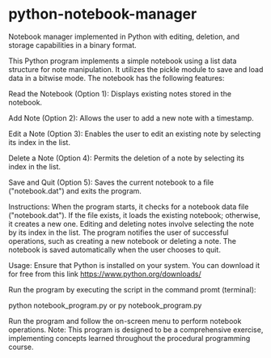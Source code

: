 # python-notebook-manager
Notebook manager implemented in Python with editing, deletion, and storage capabilities in a binary format.

This Python program implements a simple notebook using a list data structure for note manipulation. It utilizes the pickle module to save and load data in a bitwise mode. The notebook has the following features:

Read the Notebook (Option 1):
Displays existing notes stored in the notebook.

Add Note (Option 2):
Allows the user to add a new note with a timestamp.

Edit a Note (Option 3):
Enables the user to edit an existing note by selecting its index in the list.

Delete a Note (Option 4):
Permits the deletion of a note by selecting its index in the list.

Save and Quit (Option 5):
Saves the current notebook to a file ("notebook.dat") and exits the program.

Instructions:
When the program starts, it checks for a notebook data file ("notebook.dat").
If the file exists, it loads the existing notebook; otherwise, it creates a new one.
Editing and deleting notes involve selecting the note by its index in the list.
The program notifies the user of successful operations, such as creating a new notebook or deleting a note.
The notebook is saved automatically when the user chooses to quit.

Usage:
Ensure that Python is installed on your system.
You can download it for free from this link https://www.python.org/downloads/

Run the program by executing the script in the command promt (terminal):

python notebook_program.py or py notebook_program.py

Run the program and follow the on-screen menu to perform notebook operations.
Note:
This program is designed to be a comprehensive exercise, implementing concepts learned throughout the procedural programming course.
